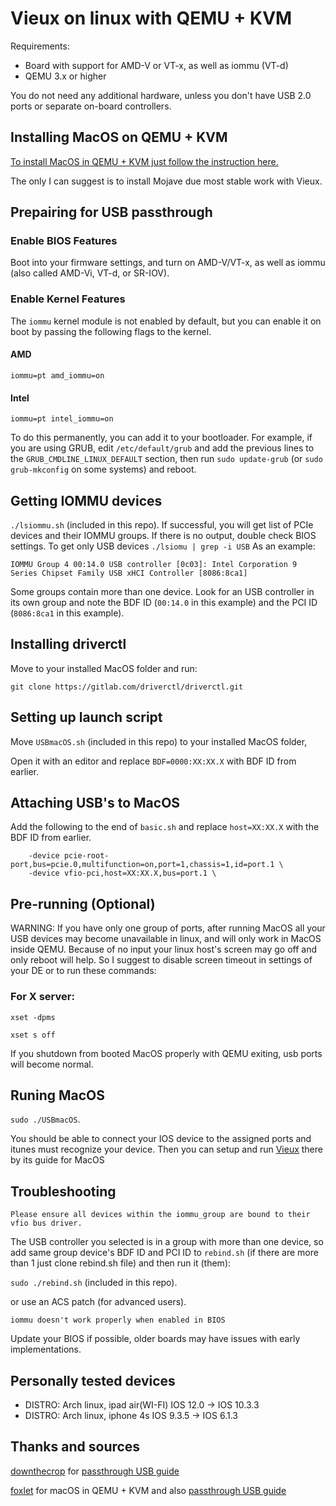 Vieux on linux with QEMU + KVM
=======================

Requirements:
- Board with support for AMD-V or VT-x, as well as iommu (VT-d)
- QEMU 3.x or higher

You do not need any additional hardware, unless you don't have USB 2.0 ports or separate on-board controllers.

## Installing MacOS on QEMU + KVM

[To install MacOS in QEMU + KVM just follow the instruction here.](https://github.com/foxlet/macOS-Simple-KVM)

The only I can suggest is to install Mojave due most stable work with Vieux.

## Prepairing for USB passthrough

### Enable BIOS Features

Boot into your firmware settings, and turn on AMD-V/VT-x, as well as iommu (also called AMD-Vi, VT-d, or SR-IOV).

### Enable Kernel Features

The `iommu` kernel module is not enabled by default, but you can enable it on boot by passing the following flags to the kernel.

#### AMD
```
iommu=pt amd_iommu=on
```

#### Intel
```
iommu=pt intel_iommu=on
```

To do this permanently, you can add it to your bootloader. For example, if you are using GRUB, edit `/etc/default/grub` and add the previous lines to the `GRUB_CMDLINE_LINUX_DEFAULT` section, then run `sudo update-grub` (or `sudo grub-mkconfig` on some systems) and reboot.

## Getting IOMMU devices

`./lsiommu.sh` (included in this repo). 
If successful, you will get list of PCIe devices and their
IOMMU groups. If there is no output, double check BIOS settings.
To get only USB devices
`./lsiomu | grep -i USB`
As an example:

```
IOMMU Group 4 00:14.0 USB controller [0c03]: Intel Corporation 9 Series Chipset Family USB xHCI Controller [8086:8ca1]
```
Some groups contain more than one device. Look for an USB controller in its own group and note the
BDF ID (`00:14.0` in this example) and the PCI ID (`8086:8ca1` in this example).

## Installing driverctl

Move to your installed MacOS folder and run:

`git clone https://gitlab.com/driverctl/driverctl.git`

## Setting up launch script

Move `USBmacOS.sh` (included in this repo) to your installed MacOS folder, 

Open it with an editor and replace `BDF=0000:XX:XX.X` with BDF ID from earlier.

## Attaching USB's to MacOS

Add the following to the end of `basic.sh` and replace `host=XX:XX.X` with the BDF ID from earlier.

```
    -device pcie-root-port,bus=pcie.0,multifunction=on,port=1,chassis=1,id=port.1 \
    -device vfio-pci,host=XX:XX.X,bus=port.1 \
```

## Pre-running (Optional)

WARNING: If you have only one group of ports, after running MacOS all your USB devices may become unavailable in linux, and will only work in
MacOS inside QEMU. Because of no input your linux host's screen may go off and only reboot will help.
So I suggest to disable screen timeout in settings of your DE or to run these
commands:

### For X server:
`xset -dpms`

`xset s off`

If you shutdown from booted MacOS properly with QEMU exiting, usb ports will become normal.

## Runing MacOS

`sudo ./USBmacOS`. 

You should be able to connect your IOS device to the assigned ports and itunes must recognize your
device.
Then you can setup and run [Vieux](https://github.com/MatthewPierson/Vieux) there by its guide for MacOS

## Troubleshooting

```
Please ensure all devices within the iommu_group are bound to their vfio bus driver.
```
The USB controller you selected is in a group with more than one device, so add same group device's
BDF ID and PCI ID to `rebind.sh` (if there are more than 1 just clone rebind.sh file) and then run it (them):

`sudo ./rebind.sh` (included in this repo). 

or use an ACS patch (for advanced users).

```
iommu doesn't work properly when enabled in BIOS
```
Update your BIOS if possible, older boards may have issues with early implementations.

## Personally tested devices

- DISTRO: Arch linux, ipad air(WI-FI) IOS 12.0 -> IOS 10.3.3
- DISTRO: Arch linux, iphone 4s IOS 9.3.5 -> IOS 6.1.3
## Thanks and sources

[downthecrop](https://github.com/downthecrop) for [passthrough USB guide](https://github.com/downthecrop/macOS-Simple-KVM)

[foxlet](https://github.com/foxlet) for macOS in QEMU + KVM and also [passthrough USB guide](https://github.com/foxlet/vmra1n)

